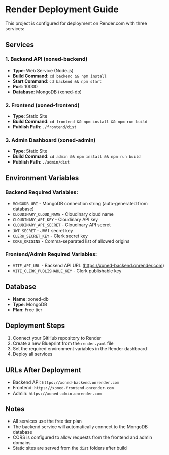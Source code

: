 # Render Deployment Guide

This project is configured for deployment on Render.com with three services:

## Services

### 1. Backend API (xoned-backend)
- **Type**: Web Service (Node.js)
- **Build Command**: `cd backend && npm install`
- **Start Command**: `cd backend && npm start`
- **Port**: 10000
- **Database**: MongoDB (xoned-db)

### 2. Frontend (xoned-frontend)
- **Type**: Static Site
- **Build Command**: `cd frontend && npm install && npm run build`
- **Publish Path**: `./frontend/dist`

### 3. Admin Dashboard (xoned-admin)
- **Type**: Static Site
- **Build Command**: `cd admin && npm install && npm run build`
- **Publish Path**: `./admin/dist`

## Environment Variables

### Backend Required Variables:
- `MONGODB_URI` - MongoDB connection string (auto-generated from database)
- `CLOUDINARY_CLOUD_NAME` - Cloudinary cloud name
- `CLOUDINARY_API_KEY` - Cloudinary API key
- `CLOUDINARY_API_SECRET` - Cloudinary API secret
- `JWT_SECRET` - JWT secret key
- `CLERK_SECRET_KEY` - Clerk secret key
- `CORS_ORIGINS` - Comma-separated list of allowed origins

### Frontend/Admin Required Variables:
- `VITE_API_URL` - Backend API URL (https://xoned-backend.onrender.com)
- `VITE_CLERK_PUBLISHABLE_KEY` - Clerk publishable key

## Database
- **Name**: xoned-db
- **Type**: MongoDB
- **Plan**: Free tier

## Deployment Steps

1. Connect your GitHub repository to Render
2. Create a new Blueprint from the `render.yaml` file
3. Set the required environment variables in the Render dashboard
4. Deploy all services

## URLs After Deployment
- Backend API: `https://xoned-backend.onrender.com`
- Frontend: `https://xoned-frontend.onrender.com`
- Admin: `https://xoned-admin.onrender.com`

## Notes
- All services use the free tier plan
- The backend service will automatically connect to the MongoDB database
- CORS is configured to allow requests from the frontend and admin domains
- Static sites are served from the `dist` folders after build
